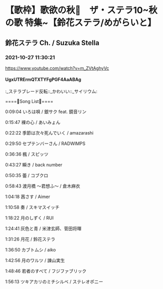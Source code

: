 # 【歌枠】歌欲の秋🍁　ザ・ステラ10~秋の歌 特集~【鈴花ステラ/めがらいと】

## 鈴花ステラ Ch. / Suzuka Stella

### 2021-10-27 11:30:21

https://www.youtube.com/watch?v=m_ZVtAghyVc

#### UgxUTRErmQTXTYFgPGF4AaABAg

:_ステラブレード反転::_かわいい::_サイリウム:

====🔔Song List🔔====

0:09:04 いろは唄 / 銀サク feat. 鏡音リン

0:15:47 裸の心 / あいみょん

0:22:22 季節は次々死んでいく / amazarashi

0:29:50 セプテンバーさん / RADWIMPS

0:36:36 楓 / スピッツ

0:43:27 瞬き / back number

0:50:35 蕾 / コブクロ

0:58:43 渡月橋 ～君想ふ～ / 倉木麻衣

1:04:18 茜さす / Aimer

1:10:58 奏 / スキマスイッチ

1:18:22 月のしずく / RUI

1:24:41 灰色と青 / 米津玄師、菅田将暉

1:31:26 月花 / 鈴花ステラ

1:36:50 カブトムシ / aiko

1:42:56 月のワルツ / 諫山実生

1:48:46 若者のすべて / フジファブリック

1:56:13 ツキアカリのミチシルベ / ステレオポニー

